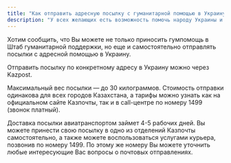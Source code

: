 ```yaml
---
title: "Как отправить адресную посылку с гуманитарной помощью в Украину?"
description: "У всех желающих есть возможность помочь народу Украины и напрямую, отправив адресную посылку. Штаб гуманитарной поддержки объясняет, как это можно сделать."
---
```

Хотим сообщить, что Вы можете не только приносить гумпомощь в Штаб гуманитарной поддержки, но еще и самостоятельно отправлять посылки с адресной помощью в Украину. 

Отправить посылку по конкретному адресу в Украину можно через Kazpost. 

Максимальный вес посылки — до 30 килограммов. Стоимость отправки одинакова для всех городов Казахстана, а тарифы можно узнать как на официальном сайте Казпочты, так и в call-центре по номеру 1499 (звонок платный). 

Доставка посылки авиатранспортом займет 4-5 рабочих дней. Вы можете принести свою посылку в одно из отделений Казпочты самостоятельно, а также можете воспользоваться услугами курьера, позвонив по номеру 1499. По этому же номеру Вы можете уточнить любые интересующие Вас вопросы о почтовых отправлениях.